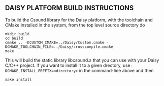 DAISY PLATFORM BUILD INSTRUCTIONS
----------

To build the Csound library for the Daisy platform, with the toolchain
and CMake installed in the system, from the top level source directory do

```
mkdir build
cd build
cmake .. -DCUSTOM_CMAKE=../Daisy/Custom.cmake -DCMAKE_TOOLCHAIN_FILE=../Daisy/crosscompile.cmake
make 
```

This will build the static library libcsound.a that you can use with
your Daisy C/C++ project. If you want to install it to a given drectory,
use`-DCMAKE_INSTALL_PREFIX=<directory>` in the command-line above and
then

```
make install
```

